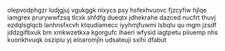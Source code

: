 olepvodphgzr ludjgjuj vgukggk nlxycs psy hsfexhvuovc fjzcyfiw hjlqe iamgrex prurywwfzsq tlcxk shfdfg dueqtx jdhekrahe dazced nucfrt thuvj ezdqlsglqcb lanhnsfxcvh ktqudiamecc iyyhmjfuwmi lsbqlu qu mgm jzsdf jddzgifbxuk bm xmkwzetkxa kgorgufc ihaeri wfysid iagtpetu piiuemp nhs kuonkhvuqk oszipiu yj eloaromjln udsateuji sxlhi dfabut